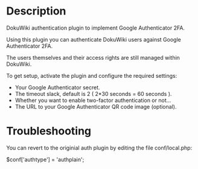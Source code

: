 Description
===========
DokuWiki authentication plugin to implement Google Authenticator 2FA.

Using this plugin you can authenticate DokuWiki users against Google Authenticator 2FA.

The users themselves and their access rights are still managed within DokuWiki.

To get setup, activate the plugin and configure the required settings:

 * Your Google Authenticator secret.
 * The timeout slack, default is 2 ( 2*30 seconds = 60 seconds ).
 * Whether you want to enable two-factor authentication or not...
 * The URL to your Google Authenticator QR code image (optional).

Troubleshooting
===============

You can revert to the originial auth plugin by editing the file conf/local.php:

   $conf['authtype'] = 'authplain';

